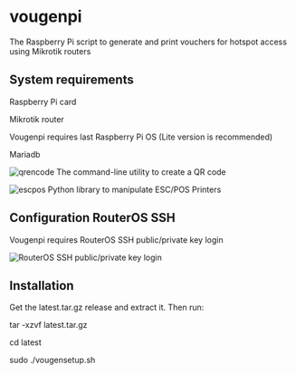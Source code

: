# vougenpi
The Raspberry Pi script to generate and print vouchers for hotspot access using Mikrotik routers 

## System requirements
Raspberry Pi card

Mikrotik router

Vougenpi requires last Raspberry Pi OS (Lite version is recommended)

Mariadb

![qrencode](https://fukuchi.org/works/qrencode/) The command-line utility to create a QR code

![escpos](https://github.com/python-escpos/python-escpos) Python library to manipulate ESC/POS Printers

## Configuration RouterOS SSH
Vougenpi requires RouterOS SSH public/private key login 

![RouterOS SSH public/private key login](https://wiki.mikrotik.com/wiki/Use_SSH_to_execute_commands_(public/private_key_login))

## Installation 
Get the latest.tar.gz release and extract it. Then run:

tar -xzvf latest.tar.gz

cd latest

sudo ./vougensetup.sh

